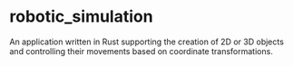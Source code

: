 # robotic_simulation
An application written in Rust supporting the creation of 2D or 3D objects and controlling their movements based on coordinate transformations.
